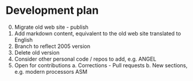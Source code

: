 # Development plan

0. Migrate old web site - publish
1. Add markdown content, equivalent to the old web site translated to English
2. Branch to reflect 2005 version
3. Delete old version
4. Consider other personal code / repos to add, e.g. ANGEL
5. Open for contributions
   a. Corrections - Pull requests
   b. New sections, e.g. modern processors ASM
